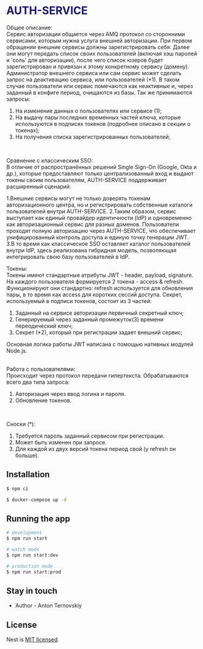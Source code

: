 <h1 style="color:#191970"> AUTH-SERVICE </h1>

Общее описание:<br/>
Сервис авторизации общается через AMQ протокол со сторонними сервисами, которым нужна услуга внешней авторизации. 
При первом обращении внешние сервисы должны зарегистрировать себя. Далее они могут передать список своих пользователей (включая хэш паролей и 'соль' для авторизации), после чего список юзеров будет зарегистрирован и привязан к этому конкретному сервису (домену). Администратор внешнего сервиса или сам сервис может сделать запрос на деактивацию сервиса, или пользователей (*1). В таком случае пользователи или сервис помечаются как неактивные и, через заданный в конфиге период, очищаются из базы.
Так же принимаются запросы:

  1. На изменение данных о пользователях или сервисе (1);
  2. На выдачу пары последних временных частей ключа, которые используются в подписях токенов (подробнее описано в секции о токенах);
  3. На получения списка зарегистрированных пользователей;
<br/>

Сравнение с классическим SSO:<br/>
В отличие от распространённых решений Single Sign-On (Google, Okta и др.), которые предоставляют только централизованный вход и выдают токены своим пользователям, AUTH-SERVICE поддерживает расширенный сценарий:

 1.Внешние сервисы могут не только доверять токенам авторизационного центра, но и регистрировать собственные каталоги пользователей внутри AUTH-SERVICE.
 2.Таким образом, сервис выступает как единый провайдер идентичности (IdP) и одновременно как авторизационный сервис для разных доменов.
 Пользователи проходят полную авторизацию через AUTH-SERVICE, что обеспечивает унифицированный контроль доступа и единую точку генерации JWT.
 3.В то время как классическое SSO оставляет каталог пользователей внутри IdP, здесь реализована гибридная модель, позволяющая интегрировать свою базу пользователей в IdP.
<br/>

Токены:<br/>
Токены имеют стандартные атрибуты JWT - header, payload, signature. На каждого пользователя формируется 2 токена - access & refresh. Функционируют они стандартно: refresh используется для обновления пары, в то время как access для коротких сессий доступа. Секрет, используемый в подписи токенов, состоит из 3 частей:
  1. Заданный на сервисе авторизации первичный секретный ключ;
  2. Генерируемый через заданный промежуток(3) времени переодический ключ;
  3. Секрет (*2), который при регистрации задает внешний сервис;

Основная логика работы JWT написана c помощью нативных модулей Node.js.
<br/>
<br/>

Работа с пользователями:<br/>
Происходит через протокол передачи гипертекста. Обрабатываются всего два типа запроса:

  1. Авторизация через ввод логина и пароля.
  2. Обновление токенов.
<br/>

Сноски (*):
  
  1. Требуется пароль заданный сервисом при регистрации.
  2. Может быть изменен при запросе.
  3. Для каждой из двух версий токена период свой (у refresh он больше).

## Installation

```bash
$ npm ci
```

```bash
$ docker-compose up -d
```

## Running the app

```bash
# development
$ npm run start

# watch mode
$ npm run start:dev

# production mode
$ npm run start:prod
```

## Stay in touch

- Author - Anton  Ternovskiy

## License

Nest is [MIT licensed](LICENSE).
